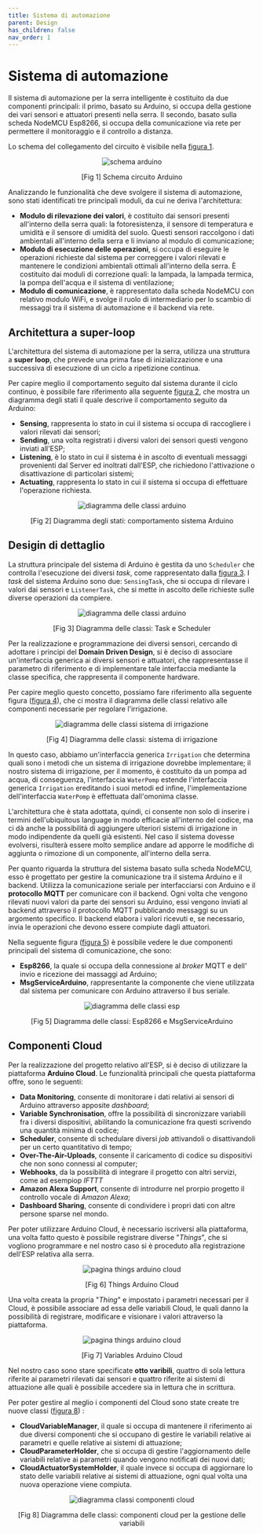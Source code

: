 ```yaml
---
title: Sistema di automazione
parent: Design
has_children: false
nav_order: 1
---
```


# Sistema di automazione

Il sistema di automazione per la serra intelligente è costituito da due componenti principali: il primo, basato su Arduino, si occupa della gestione dei vari sensori e attuatori presenti nella serra. Il secondo, basato sulla scheda NodeMCU Esp8266, si occupa della comunicazione via rete per permettere il monitoraggio e il controllo a distanza.

Lo schema del collegamento del circuito è visibile nella <a href="#fig1">figura 1</a>.

<div align="center">
<img src="img/arduino_scheme.png" alt="schema arduino" id="fig1">
 <p align="center">[Fig 1] Schema circuito Arduino</p>
</div>

Analizzando le funzionalità che deve svolgere il sistema di automazione, sono stati identificati tre principali moduli, da cui ne deriva l'architettura:

- **Modulo di rilevazione dei valori**, è costituito dai sensori presenti all'interno della serra quali: la fotoresistenza, il sensore di temperatura e umidità e il sensore di umidità del suolo. Questi sensori raccolgono i dati ambientali all'interno della serra e li inviano al modulo di comunicazione;
- **Modulo di esecuzione delle operazioni**, si occupa di eseguire le operazioni richieste dal sistema per correggere i valori rilevati e mantenere le condizioni ambientali ottimali all'interno della serra. È costituito dai moduli di correzione quali: la lampada, la lampada termica, la pompa dell'acqua e il sistema di ventilazione;
- **Modulo di comunicazione**, è rappresentato dalla scheda NodeMCU con relativo modulo WiFi, e svolge il ruolo di intermediario per lo scambio di messaggi tra il sistema di automazione e il backend via rete.

## Architettura a super-loop

L'architettura del sistema di automazione per la serra, utilizza una struttura a **super loop**, che prevede una prima fase di inizializzazione e una successiva di esecuzione di un ciclo a ripetizione continua.

Per capire meglio il comportamento seguito dal sistema durante il ciclo continuo, è possibile fare riferimento alla seguente <a href="#fig2">figura 2</a>, che mostra un diagramma degli stati il quale descrive il comportamento seguito da Arduino:

- **Sensing**, rappresenta lo stato in cui il sistema si occupa di raccogliere i valori rilevati dai sensori;
- **Sending**, una volta registrati i diversi valori dei sensori questi vengono inviati all'ESP;
- **Listening**, è lo stato in cui il sistema è in ascolto di eventuali messaggi provenienti dal Server ed inoltrati dall'ESP, che richiedono l'attivazione o disattivazione di particolari sistemi;
- **Actuating**, rappresenta lo stato in cui il sistema si occupa di effettuare l'operazione richiesta.

<div align="center">
<img src="img/arduino_stati.jpg" alt="diagramma delle classi arduino" id="fig2">
 <p align="center">[Fig 2] Diagramma degli stati: comportamento sistema Arduino</p>
</div>

## Desigin di dettaglio

La struttura principale del sistema di Arduino è gestita da uno `Scheduler` che controlla l'esecuzione dei diversi _task_, come rappresentato dalla <a href="#fig3">figura 3</a>. I _task_ del sistema Arduino sono due: `SensingTask`, che si occupa di rilevare i valori dai sensori e `ListenerTask`, che si mette in ascolto delle richieste sulle diverse operazioni da compiere. 

<div align="center">
<img src="img/arduino_classi.jpg" alt="diagramma delle classi arduino" id="fig3">
 <p align="center">[Fig 3] Diagramma delle classi: Task e Scheduler</p>
</div>



Per la realizzazione e programmazione dei diversi sensori, cercando di adottare i principi del **Domain Driven Design**, si è deciso di associare un'interfaccia generica ai diversi sensori e attuatori, che rappresentasse il parametro di riferimento e di implementare tale interfaccia mediante la classe specifica, che rappresenta il componente hardware.

Per capire meglio questo concetto, possiamo fare riferimento alla seguente figura (<a href="#fig4">figura 4</a>), che ci mostra il diagramma delle classi relativo alle componenti necessarie per regolare l'irrigazione.

<div align="center">
<img src="img/classi_irrigation.png" alt="diagramma delle classi sistema di irrigazione" id="fig4">
 <p align="center">[Fig 4] Diagramma delle classi: sistema di irrigazione</p>
</div>

In questo caso, abbiamo un'interfaccia generica `Irrigation` che determina quali sono i metodi che un sistema di irrigazione dovrebbe implementare; il nostro sistema di irrigazione, per il momento, è costituito da un pompa ad acqua, di conseguenza, l'interfaccia `WaterPomp` estende l'interfaccia generica `Irrigation` ereditando i suoi metodi ed infine, l'implementazione dell'interfaccia `WaterPomp` è effettuata dall'omonima classe.

L'architettura che è stata adottata, quindi, ci consente non solo di inserire i termini dell'ubiquitous language in modo efficacie all'interno del codice, ma ci dà anche la possibilità di aggiungere ulteriori sistemi di irrigazione in modo indipendente da quelli già esistenti. Nel caso il sistema dovesse evolversi, risulterà essere molto semplice andare ad apporre le modifiche di aggiunta o rimozione di un componente, all'interno della serra.

Per quanto riguarda la struttura del sistema basato sulla scheda NodeMCU, esso è progettato per gestire la comunicazione tra il sistema Arduino e il backend. Utilizza la comunicazione seriale per interfacciarsi con Arduino e il **protocollo MQTT** per comunicare con il backend. Ogni volta che vengono rilevati nuovi valori da parte dei sensori su Arduino, essi vengono inviati al backend attraverso il protocollo MQTT pubblicando messaggi su un argomento specifico. Il backend elabora i valori ricevuti e, se necessario, invia le operazioni che devono essere compiute dagli attuatori.

Nella seguente figura (<a href="#fig5">figura 5</a>) è possibile vedere le due componenti principali del sistema di comunicazione, che sono: 

- **Esp8266**, la quale si occupa della connessione al _broker_ MQTT e dell' invio e ricezione dei massaggi ad Arduino;
- **MsgServiceArduino**, rappresentante la componente che viene utilizzata dal sistema per comunicare con Arduino attraverso il bus seriale.

<div align="center">
<img src="img/classi_esp.png" alt="diagramma delle classi esp" id="fig5">
 <p align="center">[Fig 5] Diagramma delle classi: Esp8266 e MsgServiceArduino</p>
</div>

## Componenti Cloud

Per la realizzazione del progetto relativo all'ESP, si è deciso di utilizzare la piattaforma **Arduino Cloud**. Le funzionalità principali che questa piattaforma offre, sono le seguenti:

- **Data Monitoring**, consente di monitorare i dati relativi ai sensori di Arduino attraverso apposite _dashboard_;
- **Variable Synchronisation**, offre la possibilità di sincronizzare variabili fra i diversi dispositivi, abilitando la comunicazione fra questi scrivendo una quantità minima di codice;
- **Scheduler**, consente di schedulare diversi _job_ attivandoli o disattivandoli per un certo quantitativo di tempo;
- **Over-The-Air-Uploads**, consente il caricamento di codice su dispositivi che non sono connessi al computer;
- **Webhooks**, da la possibilità di integrare il progetto con altri servizi, come ad esempiop _IFTTT_
- **Amazon Alexa Support**, consente di introdurre nel prorpio progetto il controllo vocale di _Amazon Alexa_;
- **Dashboard Sharing**, consente di condividere i propri dati con altre persone sparse nel mondo.

Per poter utilizzare Arduino Cloud, è necessario iscriversi alla piattaforma, una volta fatto questo è possibile registrare diverse "_Things_", che si vogliono programmare e nel nostro caso si è proceduto alla registrazione dell'ESP relativa alla serra.

<div align="center">
<img src="img/cloud_thing.png" alt="pagina things arduino cloud" id="fig6">
 <p align="center">[Fig 6] Things Arduino Cloud</p>
</div>

Una volta creata la propria "_Thing_" e impostato i parametri necessari per il Cloud, è possibile associare ad essa delle variabili Cloud, le quali danno la possibilità di registrare, modificare e visionare i valori attraverso la piattaforma. 

<div align="center">
<img src="img/cloud_variables.png" alt="pagina things arduino cloud" id="fig7">
 <p align="center">[Fig 7] Variables Arduino Cloud</p>
</div>

Nel nostro caso sono stare specificate **otto varibili**, quattro di sola lettura riferite ai parametri rilevati dai sensori e quattro riferite ai sistemi di attuazione alle quali è possibile accedere sia in lettura che in scrittura.

Per poter gestire al meglio i componenti del Cloud sono state create tre nuove classi (<a href="#fig8">figura 8</a>) : 

- **CloudVariableManager**, il quale si occupa di mantenere il riferimento ai due diversi componenti che si occupano di gestire le variabili relative ai parametri e quelle relative ai sistemi di attuazione;
- **CloudParameterHolder**, che si occupa di gestire l'aggiornamento delle variabili relative ai parametri quando vengono notificati dei nuovi dati;
- **CloudActuatorSystemHolder**, il quale invece si occupa di aggiornare lo stato delle variabili relative ai sistemi di attuazione, ogni qual volta una nuova operazione viene compiuta.

<div align="center">
<img src="img/cloud_classi.png" alt="diagramma classi componenti cloud" id="fig8">
 <p align="center">[Fig 8] Diagramma delle classi: componenti cloud per la gestione delle variabili</p>
</div>

